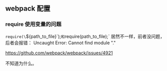 ## webpack 配置

### require 使用变量的问题

`require(\`${path_to_file}\`);` 和 `require(path_to_file);` 居然不一样，前者没问题，后者会报错：
Uncaught Error: Cannot find module "."

https://github.com/webpack/webpack/issues/4921

不知道为什么。
